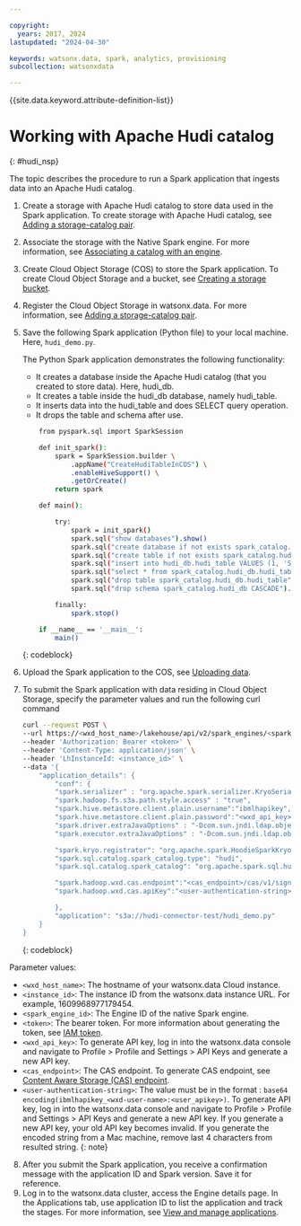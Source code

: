 ```yaml
---

copyright:
  years: 2017, 2024
lastupdated: "2024-04-30"

keywords: watsonx.data, spark, analytics, provisioning
subcollection: watsonxdata

---
```


{{site.data.keyword.attribute-definition-list}}

# Working with Apache Hudi catalog
{: #hudi_nsp}

The topic describes the procedure to run a Spark application that ingests data into an Apache Hudi catalog.

1. Create a storage with Apache Hudi catalog to store data used in the Spark application. To create storage with Apache Hudi catalog, see [Adding a storage-catalog pair](watsonxdata?topic=watsonxdata-reg_bucket).
2. Associate the storage with the Native Spark engine. For more information, see [Associating a catalog with an engine](watsonxdata?topic=watsonxdata-asso-cat-eng).
3. Create Cloud Object Storage (COS) to store the Spark application. To create Cloud Object Storage and a bucket, see [Creating a storage bucket](https://cloud.ibm.com/docs/cloud-object-storage?topic=cloud-object-storage-secure-content-store#create-cos-bucket).
4. Register the Cloud Object Storage in watsonx.data. For more information, see [Adding a storage-catalog pair](watsonxdata?topic=watsonxdata-reg_bucket).
5. Save the following Spark application (Python file) to your local machine. Here, `hudi_demo.py`.

    The Python Spark application demonstrates the following functionality:
    * It creates a database inside the Apache Hudi catalog (that you created to store data). Here, hudi_db.
    * It creates a table inside the hudi_db database, namely hudi_table.
    * It inserts data into the hudi_table and does SELECT query operation.
    * It drops the table and schema after use.

    ```bash
        from pyspark.sql import SparkSession

        def init_spark():
            spark = SparkSession.builder \
                .appName("CreateHudiTableInCOS") \
                .enableHiveSupport() \
                .getOrCreate()
            return spark

        def main():

            try:
                spark = init_spark()
                spark.sql("show databases").show()
                spark.sql("create database if not exists spark_catalog.hudi_db LOCATION 's3a://hudi-connector-test/'").show()
                spark.sql("create table if not exists spark_catalog.hudi_db.hudi_table (id bigint, name string, location string) USING HUDI OPTIONS ('primaryKey' 'id', hoodie.write.markers.type= 'direct', hoodie.embed.timeline.server= 'false')").show()
                spark.sql("insert into hudi_db.hudi_table VALUES (1, 'Sam','Kochi'), (2, 'Tom','Bangalore'), (3, 'Bob','Chennai'), (4, 'Alex','Bangalore')").show()
                spark.sql("select * from spark_catalog.hudi_db.hudi_table").show()
                spark.sql("drop table spark_catalog.hudi_db.hudi_table").show()
                spark.sql("drop schema spark_catalog.hudi_db CASCADE").show()

            finally:
                spark.stop()

        if __name__ == '__main__':
            main()
    ```
    {: codeblock}

6. Upload the Spark application to the COS, see [Uploading data](https://cloud.ibm.com/docs/cloud-object-storage?topic=cloud-object-storage-secure-content-store#upload-data).
7. To submit the Spark application with data residing in Cloud Object Storage, specify the parameter values and run the following curl command


    ```bash
    curl --request POST \
    --url https://<wxd_host_name>/lakehouse/api/v2/spark_engines/<spark_engine_id>/applications \
    --header 'Authorization: Bearer <token>' \
    --header 'Content-Type: application/json' \
    --header 'LhInstanceId: <instance_id>' \
    --data '{
        "application_details": {
            "conf": {
            "spark.serializer" : "org.apache.spark.serializer.KryoSerializer",
            "spark.hadoop.fs.s3a.path.style.access" : "true",
            "spark.hive.metastore.client.plain.username":"ibmlhapikey",
            "spark.hive.metastore.client.plain.password":"<wxd_api_key>",
            "spark.driver.extraJavaOptions" : "-Dcom.sun.jndi.ldap.object.disableEndpointIdentification=true -Djdk.tls.trustNameService=true",
            "spark.executor.extraJavaOptions" : "-Dcom.sun.jndi.ldap.object.disableEndpointIdentification=true -Djdk.tls.trustNameService=true",

            "spark.kryo.registrator": "org.apache.spark.HoodieSparkKryoRegistrar",
            "spark.sql.catalog.spark_catalog.type": "hudi",
            "spark.sql.catalog.spark_catalog": "org.apache.spark.sql.hudi.catalog.HoodieCatalog",

            "spark.hadoop.wxd.cas.endpoint":"<cas_endpoint>/cas/v1/signature",
            "spark.hadoop.wxd.cas.apiKey":"<user-authentication-string>"

            },
            "application": "s3a://hudi-connector-test/hudi_demo.py"
        }
    }
    ```
    {: codeblock}

Parameter values:
* `<wxd_host_name>`: The hostname of your watsonx.data Cloud instance.
* `<instance_id>`: The instance ID from the watsonx.data instance URL. For example, 1609968977179454.
* `<spark_engine_id>`: The Engine ID of the native Spark engine.
* `<token>`: The bearer token. For more information about generating the token, see [IAM token](https://test.cloud.ibm.com/docs/watsonxdata?topic=watsonxdata-con-presto-serv#get-ibmiam-token).
* `<wxd_api_key>`: To generate API key, log in into the watsonx.data console and navigate to Profile > Profile and Settings > API Keys and generate a new API key.
* `<cas_endpoint>`: The CAS endpoint. To generate CAS endpoint, see [Content Aware Storage (CAS) endpoint](watsonxdata?topic=watsonxdata-cas_ep).
* `<user-authentication-string>`: The value must be in the format : `base64 encoding(ibmlhapikey_<wxd-user-name>:<user_apikey>)`. To generate API key, log in into the watsonx.data console and navigate to Profile > Profile and Settings > API Keys and generate a new API key.
 If you generate a new API key, your old API key becomes invalid. If you generate the encoded string from a Mac machine, remove last 4 characters from resulted string.
 {: note}


8. After you submit the Spark application, you receive a confirmation message with the application ID and Spark version. Save it for reference.
9. Log in to the watsonx.data cluster, access the Engine details page. In the Applications tab, use application ID to list the application and track the stages. For more information, see [View and manage applications](watsonxdata?topic=watsonxdata-mng_appltn).



<!--

Simple tab table
{: #simple-tab-table-test}

Product Management Role	Actions	Example Actions for {{site.data.keyword.containershort_notm}}
Viewer	Can view service instances, but can't modify them	List clusters
Editor	Perform all platform actions except for managing the account and assigning access policies	Bind a service to a cluster
Operator	Perform platform actions required to configure and operate service instances, such as viewing a service's dashboard	Add or remove worker nodes
Administrator	Perform all platform actions based on the resource this role is being assigned, including assigning access policies to other users	Remove a cluster
{: class="simple-tab-table"}
{: caption="Table 1. IAM roles" caption-side="bottom"}
{: #simpletabtable1}
{: tab-title="Product Management Roles"}
{: tab-group="IAM-simple"}
Access Policy Details	Actions for Service IDs	Actions for Managing Access Groups
Editor role	Create, update, and delete IDs and API keys	View, create, edit, and delete groups
Operator role	Create, update, and delete IDs and API keys	Assign access policies to IDs
Viewer role	View IDs and API keys	View IDs and API keys
{: caption="Table 2. IAM roles - Access" caption-side="bottom"}
{: #simpletabtable2}
{: tab-title="Developer roles"}
{: tab-group="IAM-simple"}
{: class="simple-tab-table"}
Platform Management Role	Actions	Example Actions for {{site.data.keyword.containershort_notm}}
Viewer	Can view service instances, but can't modify them	List clusters
Editor	Perform all platform actions except for managing the account and assigning access policies	Bind a service to a cluster
Operator	Perform platform actions required to configure and operate service instances, such as viewing a service's dashboard	Add or remove worker nodes
{: caption="Table 3. IAM roles - Platform management" caption-side="bottom"}
{: #simpletabtable3}
{: tab-title="Management roles"}
{: tab-group="IAM-simple"}
{: class="simple-tab-table"}
Service Access Role	Actions	Example Actions for {{site.data.keyword.containershort_notm}}
Reader	Perform read-only actions within a service, such as viewing service-specific resources	List and download objects
Writer	Permissions beyond the reader role, including creating and editing service-specific resources	Create and destroy buckets and objects
Manager	Permissions beyond the writer role to complete privileged actions as defined by the service, plus create and edit service-specific resources	Manage all aspects of data storage, create and destroy buckets and objects
{: caption="Table 4. IAM roles - Service" caption-side="bottom"}
{: #simpletabtable4}
{: tab-title="Reader Role"}
{: tab-group="IAM-simple"}
{: class="simple-tab-table"}
Space role	Permissions	Example Actions for {{site.data.keyword.containershort_notm}}
Manager	Space managers can add existing users and manage roles within the space. The space manager can also view the number of instances, service bindings, and resource use for each application in the space.	List and download objects
Developer	Space developers can create,delete, and manage applications and services within the space. Some of the managing tasks include deploying apps, starting or stopping apps, renaming an app, deleting an app, renaming a space, binding or unbinding a service to an application, viewing the number or instances, service bindings, and resource usage for each application in the space. In addition, the space developer can associate an internal or external URL with an application in the space.	Create and destroy buckets and objects
Auditor	Space auditors have read-only access to all information about the space, such as information about the number of instances, service bindings, and resource use for each application in the space.	Add or remove worker nodes
{: caption="Table 5. IAM roles - Service" caption-side="bottom"}
{: #simpletabtable5}
{: tab-title="Manager Role"}
{: tab-group="IAM-simple"}
{: class="simple-tab-table"}
Migrated Permission Access Group Name	Description	{{site.data.keyword.cloud_notm}} service	IAM role
View account summary	View the account summary page and invoices and payments	Billing	Viewer
Get compliance report	Request compliance reports	Billing	Viewer
Edit company profile	Edit the company profile information	Billing	Operator
Update payment details	Update the recurring monthly payment information	Billing	Operator
Limit EU case restriction	Enable or disable the EU Supported option that restricts support case data to the European Union	Billing	Operator
Add cases and view orders	Create support cases and see all orders.	Support Center	Editor
Edit cases	Edit any support case	Support Center	Editor
Search cases	Search all support cases as long as the view cases permission is also assigned	Support Center	Viewer
View cases	View all support cases	Support Center	Viewer
{: caption="Table 6. IAM roles - Migrated Permission Access" caption-side="bottom"}
{: #simpletabtable6}
{: tab-title="Account Role"}
{: tab-group="IAM-simple"}
{: class="simple-tab-table"}





![Workflow diagram](images/spark_userjourney.svg){: caption="Figure 1. Workflow diagram" caption-side="bottom"} -->
